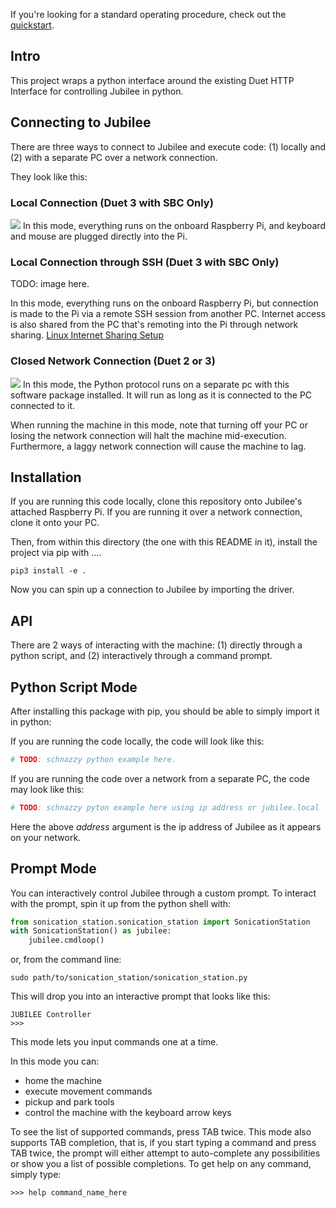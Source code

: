If you're looking for a standard operating procedure, check out the [quickstart](docs/quickstart.md).

## Intro
This project wraps a python interface around the existing Duet HTTP Interface for controlling Jubilee in python.

## Connecting to Jubilee
There are three ways to connect to Jubilee and execute code: (1) locally and (2) with a separate PC over a network connection.

They look like this:

### Local Connection (Duet 3 with SBC Only)
<img src="https://github.com/machineagency/jubilee_python_driver/blob/master/docs/pics/jubilee_duet3_local_connection.png">
In this mode, everything runs on the onboard Raspberry Pi, and keyboard and mouse are plugged directly into the Pi.

### Local Connection through SSH (Duet 3 with SBC Only)
TODO: image here.

In this mode, everything runs on the onboard Raspberry Pi, but connection is made to the Pi via a remote SSH session from another PC.
Internet access is also shared from the PC that's remoting into the Pi through network sharing.
[Linux Internet Sharing Setup](https://www.raspberrypi.org/forums/viewtopic.php?t=10916)

### Closed Network Connection (Duet 2 or 3)
<img src="https://github.com/machineagency/jubilee_python_driver/blob/master/docs/pics/jubilee_duet_closed_network_connection.png">
In this mode, the Python protocol runs on a separate pc with this software package installed.
It will run as long as it is connected to the PC connected to it.

When running the machine in this mode, note that turning off your PC or losing the network connection will halt the machine mid-execution.
Furthermore, a laggy network connection will cause the machine to lag.

## Installation
If you are running this code locally, clone this repository onto Jubilee's attached Raspberry Pi.
If you are running it over a network connection, clone it onto your PC.

Then, from within this directory (the one with this README in it), install the project via pip with ....
```
pip3 install -e .
```

Now you can spin up a connection to Jubilee by importing the driver.

## API
There are 2 ways of interacting with the machine:
(1) directly through a python script, and
(2) interactively through a command prompt.

## Python Script Mode
After installing this package with pip, you should be able to simply import it in python:

If you are running the code locally, the code will look like this:
```python
# TODO: schnazzy python example here.
```
If you are running the code over a network from a separate PC, the code may look like this:
```python
# TODO: schnazzy pyton example here using ip address or jubilee.local
```
Here the above *address* argument is the ip address of Jubilee as it appears on your network.

## Prompt Mode
You can interactively control Jubilee through a custom prompt.
To interact with the prompt, spin it up from the python shell with:

```python
from sonication_station.sonication_station import SonicationStation
with SonicationStation() as jubilee:
    jubilee.cmdloop()
```

or, from the command line:

```
sudo path/to/sonication_station/sonication_station.py
```

This will drop you into an interactive prompt that looks like this:
```
JUBILEE Controller
>>> 

```
This mode lets you input commands one at a time.

In this mode you can:

* home the machine
* execute movement commands
* pickup and park tools
* control the machine with the keyboard arrow keys

To see the list of supported commands, press TAB twice.
This mode also supports TAB completion, that is, if you start typing a command and press TAB twice, the prompt will either attempt to auto-complete any possibilities or show you a list of possible completions.
To get help on any command, simply type:

```
>>> help command_name_here
```
